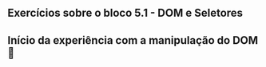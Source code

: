 ## Exercícios sobre o bloco 5.1 - DOM e Seletores
## Início da experiência com a manipulação do DOM 🚀
